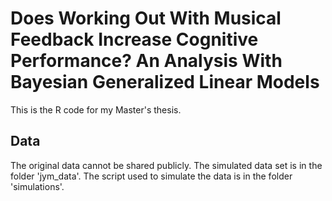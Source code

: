 # Does Working Out With Musical Feedback Increase Cognitive Performance? An Analysis With Bayesian Generalized Linear Models

This is the R code for my Master's thesis.

## Data

The original data cannot be shared publicly. The simulated data set is in the folder 'jym_data'.
The script used to simulate the data is in the folder 'simulations'.
